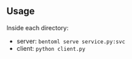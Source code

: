 ## Usage

Inside each directory:
- server: `bentoml serve service.py:svc`
- client: `python client.py`
